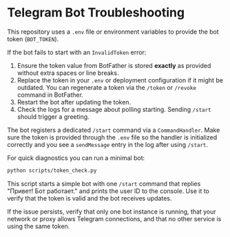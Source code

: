 # Telegram Bot Troubleshooting

This repository uses a `.env` file or environment variables to provide the bot token (`BOT_TOKEN`).

If the bot fails to start with an `InvalidToken` error:

1. Ensure the token value from BotFather is stored **exactly** as provided without extra spaces or line breaks.
2. Replace the token in your `.env` or deployment configuration if it might be outdated. You can regenerate a token via the `/token` or `/revoke` command in BotFather.
3. Restart the bot after updating the token.
4. Check the logs for a message about polling starting. Sending `/start` should trigger a greeting.

The bot registers a dedicated `/start` command via a `CommandHandler`. Make sure
the token is provided through the `.env` file so the handler is initialized
correctly and you see a `sendMessage` entry in the log after using `/start`.

For quick diagnostics you can run a minimal bot:

```bash
python scripts/token_check.py
```

This script starts a simple bot with one `/start` command that replies "Привет! Бот работает." and prints the user ID to the console. Use it to verify that the token is valid and the bot receives updates.

If the issue persists, verify that only one bot instance is running, that your network or proxy allows Telegram connections, and that no other service is using the same token.

